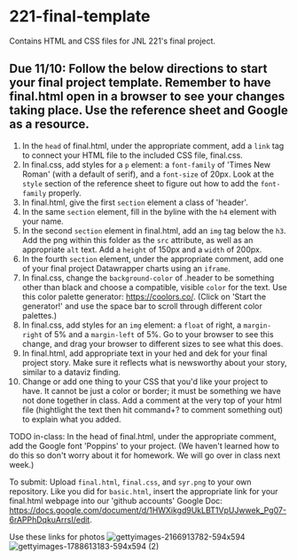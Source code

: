 # 221-final-template
Contains HTML and CSS files for JNL 221's final project.  
  
## Due 11/10: Follow the below directions to start your final project template. Remember to have final.html open in a browser to see your changes taking place. Use the reference sheet and Google as a resource.  
1. In the `head` of final.html, under the appropriate comment, add a `link` tag to connect your HTML file to the included CSS file, final.css.  
2. In final.css, add styles for a `p` element: a `font-family` of 'Times New Roman' (with a default of serif), and a `font-size` of 20px. Look at the `style` section of the reference sheet to figure out how to add the `font-family` properly.  
3. In final.html, give the first `section` element a class of 'header'.  
4. In the same `section` element, fill in the byline with the `h4` element with your name.  
5. In the second `section` element in final.html, add an `img` tag below the `h3`. Add the png within this folder as the `src` attribute, as well as an appropriate `alt` text. Add a `height` of 150px and a `width` of 200px.  
6. In the fourth `section` element, under the appropriate comment, add one of your final project Datawrapper charts using an `iframe`.  
7. In final.css, change the `background-color` of .header to be something other than black and choose a compatible, visible `color` for the text. Use this color palette generator: https://coolors.co/. (Click on 'Start the generator!' and use the space bar to scroll through different color palettes.)  
8. In final.css, add styles for an `img` element: a `float` of right, a `margin-right` of 5% and a `margin-left` of 5%. Go to your browser to see this change, and drag your browser to different sizes to see what this does.  
9. In final.html, add appropriate text in your hed and dek for your final project story. Make sure it reflects what is newsworthy about your story, similar to a dataviz finding.  
10. Change or add one thing to your CSS that you'd like your project to have. It cannot be just a color or border; it must be something we have not done together in class. Add a comment at the very top of your html file (hightlight the text then hit command+? to comment something out) to explain what you added.  
   
TODO in-class: In the head of final.html, under the appropriate comment, add the Google font 'Poppins' to your project. (We haven't learned how to do this so don't worry about it for homework. We will go over in class next week.)   

To submit: Upload `final.html`, `final.css`, and `syr.png` to your own repository. Like you did for `basic.html`, insert the appropriate link for your final.html webpage into our 'github accounts' Google Doc: https://docs.google.com/document/d/1HWXikgd9UkLBT1VpUJwwek_Pg07-6rAPPhDqkuArrsI/edit.  

Use these links for photos 
![gettyimages-2166913782-594x594](https://github.com/user-attachments/assets/5b527f52-7957-4197-bacf-18739bed04d5)
![gettyimages-1788613183-594x594 (2)](https://github.com/user-attachments/assets/97d512fe-f44e-4dd5-9701-6f19f4b0a045)
